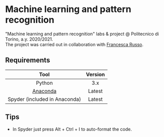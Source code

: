 # Machine learning and pattern recognition
"Machine learning and pattern recognition" labs & project @ Politecnico di Torino, a.y. 2020/2021.  
The project was carried out in collaboration with [Francesca Russo](https://github.com/frarus).

## Requirements

|Tool|Version|
|:----:|:------------:|
| Python | 3.x |
| [Anaconda](https://www.anaconda.com/products/individual) | Latest |
| Spyder (included in Anaconda) | Latest |

## Tips
* In Spyder just press Alt + Ctrl + I to auto-format the code.